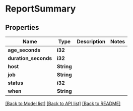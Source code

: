 # ReportSummary

## Properties

Name | Type | Description | Notes
------------ | ------------- | ------------- | -------------
**age_seconds** | **i32** |  | 
**duration_seconds** | **i32** |  | 
**host** | **String** |  | 
**job** | **String** |  | 
**status** | **i32** |  | 
**when** | **String** |  | 

[[Back to Model list]](../README.md#documentation-for-models) [[Back to API list]](../README.md#documentation-for-api-endpoints) [[Back to README]](../README.md)


